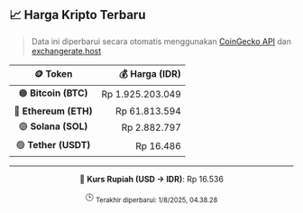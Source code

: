 

<!-- HARGA_KRIPTO -->
## 📈 Harga Kripto Terbaru

> Data ini diperbarui secara otomatis menggunakan [CoinGecko API](https://www.coingecko.com/) dan [exchangerate.host](https://exchangerate.host/)

<div align="center">

| 🪙 Token | 💰 Harga (IDR) |
|:------:|---------------:|
| 🟠 **Bitcoin (BTC)**   | Rp 1.925.203.049 |
| 🔵 **Ethereum (ETH)**  | Rp 61.813.594 |
| 🟣 **Solana (SOL)**    | Rp 2.882.797 |
| 🟢 **Tether (USDT)**   | Rp 16.486 |

---

💱 **Kurs Rupiah (USD → IDR)**: Rp 16.536

🕒 <sub>Terakhir diperbarui: 1/8/2025, 04.38.28</sub>

</div>
<!-- /HARGA_KRIPTO -->